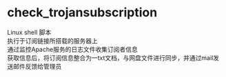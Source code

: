 # check_trojansubscription
Linux shell 脚本<br>
执行于订阅链接所搭载的服务器上<br>
通过监控Apache服务的日志文件收集订阅者信息<br>
获取信息后，将订阅信息整合为一txt文档，与网盘文件进行同步，并通过mail发送邮件反馈给管理员

